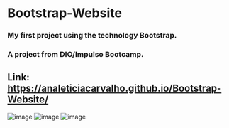 # Bootstrap-Website

### My first project using the technology Bootstrap.
### A project from DIO/Impulso Bootcamp.

## Link: https://analeticiacarvalho.github.io/Bootstrap-Website/


![image](https://user-images.githubusercontent.com/100609796/163629932-74d584fd-084e-41e3-b8b0-a85810b171f3.png)
![image](https://user-images.githubusercontent.com/100609796/163630052-446a3162-90c2-4898-8b30-ce35a2421dcd.png)
![image](https://user-images.githubusercontent.com/100609796/163630132-0158e8dc-ce7c-497c-878e-e255cf9befc6.png)

